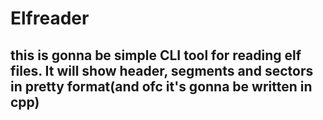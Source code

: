 # Elfreader
## this is gonna be simple CLI tool for reading elf files. It will show header, segments and sectors in pretty format(and ofc it's gonna be written in cpp)
